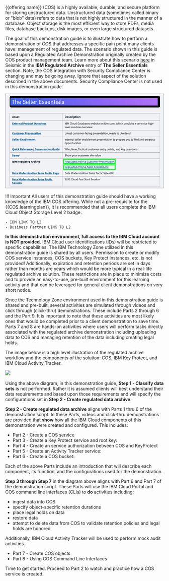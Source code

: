 {{offering.name}} (COS) is a highly available, durable, and secure platform for storing unstructured data. Unstructured data (sometimes called binary or "blob" data) refers to data that is not highly structured in the manner of a database. Object storage is the most efficient way to store PDFs, media files, database backups, disk images, or even large structured datasets.

The goal of this demonstration guide is to illustrate how to perform a demonstration of COS that addresses a specific pain point many clients have: management of regulated data. The scenario shown in this guide is based upon a Regulated Archive Demonstration originally created by the COS product management team. Learn more about this scenario <a href="https://ibm.seismic.com/Link/Content/DCGCjHR8Jp2GqGTM3bc3bcR3P4Wd" target="_blank">here</a> in Seismic in the **IBM Regulated Archive** entry of **The Seller Essentials** section. Note, the COS integration with Security Compliance Center is changing and may be going away. Ignore that aspect of the solution described in the above documents. Security Compliance Center is not used in this demonstration guide.

![](_attachments/COS-rg-seismic.png)

!!! Important
    All users of this demonstration guide should have a working knowledge of the IBM COS offering. While not a pre-requisite for the {{COS.learningplan}}, it is recommended that all users complete the IBM Cloud Object Storage Level 2 badge:

    - IBM LINK TO L2
    - Business Partner LINK TO L2

**In this demonstration environment, full access to the IBM Cloud account is NOT provided.** IBM Cloud user identifications (IDs) will be restricted to specific capabilities. The IBM Technology Zone utilized in this demonstration guide is shared by all users. Permission to create or modify COS service instances, COS buckets, Key Protect instances, etc. is not provided! Additionally, expiration and retention periods are set in days rather than months are years which would be more typical in a real-life regulated archive solution. These restrictions are in place to minimize costs and to provide an easy-to-use, pre-built environment for this learning activity and that can be leveraged for general client demonstrations on very short notice.

Since the Technology Zone environment used in this demonstration guide is shared and pre-built, several activities are simulated through videos and click through (click-thru) demonstrations. These include Parts 2 through 6 and the Part 9. It is important to note that these activities are most likely ones that would be completed prior to a client demonstration to save time. Parts 7 and 8 are hands-on activities where users will perform tasks directly associated with the regulated archive demonstration including uploading data to COS and managing retention of the data including creating legal holds.

The image below is a high level illustration of the regulated archive workflow and the components of the solution: COS, IBM Key Protect, and IBM Cloud Activity Tracker.

![](_attachments/COSL3-architecture.png)

Using the above diagram, in this demonstration guide, **Step 1 - Classify data sets** is not performed. Rather it is assumed clients will best understand their data requirements and based upon those requirements and will specify the configurations set in **Step 2 - Create regulated data archive**.

**Step 2 - Create regulated data archive** aligns with Parts 1 thru 6 of the demonstration script. In these Parts, videos and click-thru demonstrations are provided that **show** how all the IBM Cloud components of this demonstration were created and configured. This includes:

- Part 2 - Create a COS service
- Part 3 - Create a Key Protect service and root key:
- Part 4 - Create an service authorization between COS and KeyProtect
- Part 5 - Create an Activity Tracker service:
- Part 6 - Create a COS bucket:

Each of the above Parts include an introduction that will describe each component, its function, and the configurations used for the demonstration.

**Step 3 through Step 7** in the diagram above aligns with Part 6 and Part 7 of the demonstration script. These Parts will use the IBM Cloud Portal and COS command line interfaces (CLIs) to **do** activities including:

- ingest data into COS
- specify object-specific retention durations
- place legal holds on data
- restore data
- attempt to delete data from COS to validate retention policies and legal holds are honored

Additionally, IBM Cloud Activity Tracker will be used to perform mock audit activities.

- Part 7 - Create COS objects
- Part 8 - Using COS Command Line Interfaces

Time to get started. Proceed to Part 2 to watch and practice how a COS service is created.
